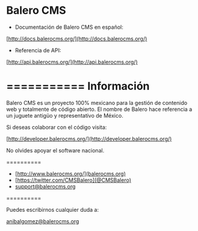 Balero CMS
==========

* Documentación de Balero CMS en español:

[http://docs.balerocms.org/](http://docs.balerocms.org/)

* Referencia de API:

[http://api.balerocms.org/](http://api.balerocms.org/)

===========
Información
===========

Balero CMS es un proyecto 100% mexicano para la gestión de contenido
web y totalmente de código abierto. El nombre de Balero hace referencia a
un juguete antigüo y representativo de México.

Si deseas colaborar con el código visita:

[http://developer.balerocms.org/](http://developer.balerocms.org/)

No olvides apoyar el software nacional.

==========

 * [http://www.balerocms.org/](balerocms.org)
 * [https://twitter.com/CMSBalero](@CMSBalero)
 * support@balerocms.org

==========

Puedes escribirnos cualquier duda a:

anibalgomez@balerocms.org